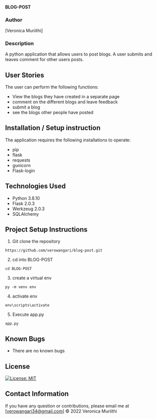 #### BLOG-POST
### Author

[Veronica Muriithi]

### Description
A python  application that allows users to post blogs. A user submits and leaves comment for other users posts.

## User Stories
The user can perform the following functions:

-  View the blogs they have created in a separate page 
-  comment on the different blogs and leave feedback
-  submit a blog
-  see the blogs other people have posted

## Installation / Setup instruction
The application requires the following installations to operate:
- pip
- flask
- requests
- gunicorn
- Flask-login

## Technologies Used
- Python 3.8.10
- Flask 2.0.3
- Werkzeug 2.0.3
- SQLAlchemy

## Project Setup Instructions
1) Git clone the repository 
```
https://github.com/verowangari/blog-post.git
```
2. cd into  BLOG-POST
```
cd BLOG-POST
```
3. create a virtual env
```
py -m venv env
```
4. activate env
```
env\scripts\activate
```
5. Execute app.py
```
app.py
```

## Known Bugs
- There are no known bugs

## License
[![License: MIT](https://img.shields.io/badge/License-MIT-yellow.svg)](https://opensource.org/licenses/MIT)

## Contact Information 

If you have any question or contributions, please email me at [verowangari34@gmail.com]
© 2022 Veronica Muriithi
